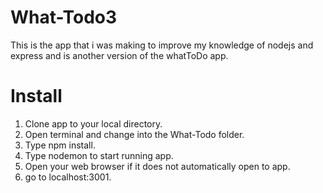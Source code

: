 # What-Todo3
This is the app that i was making to improve my knowledge of nodejs and express and is another version of the whatToDo app.

# Install
1. Clone app to your local directory.
2. Open terminal and change into the What-Todo folder.
3. Type npm install.
4. Type nodemon to start running app.
5. Open your web browser if it does not automatically open to app.
6. go to localhost:3001.
